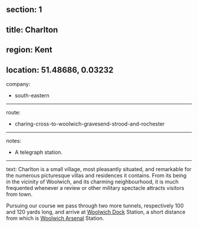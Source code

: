 section: 1
----
title: Charlton
----
region: Kent
----
location: 51.48686, 0.03232
----
company:
- south-eastern
----
route:
- charing-cross-to-woolwich-gravesend-strood-and-rochester
----
notes:
- A telegraph station.
----
text: Charlton is a small village, most pleasantly situated, and remarkable for the numerous picturesque villas and residences it contains. From its being in the vicinity of Woolwich, and its charming neighbourhood, it is much frequented whenever a review or other military spectacle attracts visitors from town.

Pursuing our course we pass through two more tunnels, respectively 100 and 120 yards long, and arrive at [Woolwich Dock](/stations/woolwich-dock) Station, a short distance from which is [Woolwich Arsenal](/stations/woolwich-arsenal) Station.
